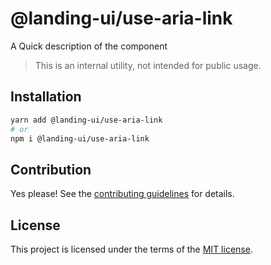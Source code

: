 # @landing-ui/use-aria-link

A Quick description of the component

> This is an internal utility, not intended for public usage.

## Installation

```sh
yarn add @landing-ui/use-aria-link
# or
npm i @landing-ui/use-aria-link
```

## Contribution

Yes please! See the
[contributing guidelines](https://github.com/PanagiotisPitsikoulis/landing.ui/blob/master/CONTRIBUTING.md)
for details.

## License

This project is licensed under the terms of the
[MIT license](https://github.com/PanagiotisPitsikoulis/landing.ui/blob/master/LICENSE).
